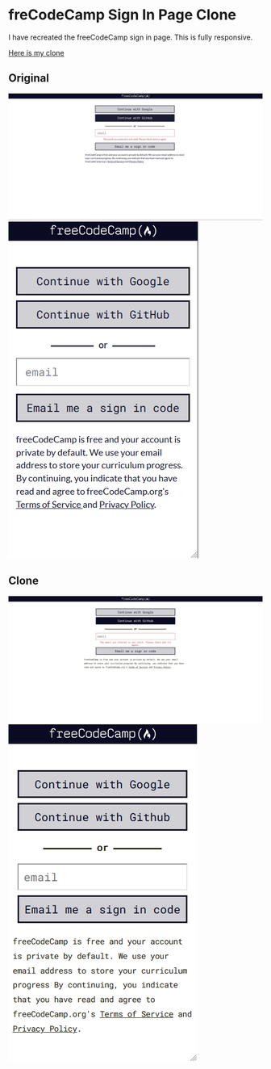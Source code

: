 # freCodeCamp Sign In Page Clone

I have recreated the freeCodeCamp sign in page. This is fully responsive.

<a href="https://shubha360.github.io/fcc-sign-in-page/">Here is my clone</a>

## Original

<img src="images/original.png" />
<img src="images/original-phone.png" />

## Clone

<img src="images/clone.png" />
<img src="images/clone-phone.png" />

